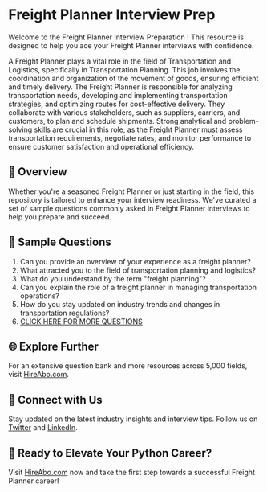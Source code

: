 # Freight Planner Interview Prep

Welcome to the Freight Planner Interview Preparation ! This resource is designed to help you ace your Freight Planner interviews with confidence.

A Freight Planner plays a vital role in the field of Transportation and Logistics, specifically in Transportation Planning. This job involves the coordination and organization of the movement of goods, ensuring efficient and timely delivery. The Freight Planner is responsible for analyzing transportation needs, developing and implementing transportation strategies, and optimizing routes for cost-effective delivery. They collaborate with various stakeholders, such as suppliers, carriers, and customers, to plan and schedule shipments. Strong analytical and problem-solving skills are crucial in this role, as the Freight Planner must assess transportation requirements, negotiate rates, and monitor performance to ensure customer satisfaction and operational efficiency.

## 🚀 Overview

Whether you're a seasoned Freight Planner or just starting in the field, this repository is tailored to enhance your interview readiness. We've curated a set of sample questions commonly asked in Freight Planner interviews to help you prepare and succeed.

## 📝 Sample Questions

1. Can you provide an overview of your experience as a freight planner?
2. What attracted you to the field of transportation planning and logistics?
3. What do you understand by the term "freight planning"?
4. Can you explain the role of a freight planner in managing transportation operations?
5. How do you stay updated on industry trends and changes in transportation regulations?
6. [CLICK HERE FOR MORE QUESTIONS](https://hireabo.com/job/23_2_6/Freight%20Planner)

## 🌐 Explore Further

For an extensive question bank and more resources across 5,000 fields, visit [HireAbo.com](https://www.hireabo.com).

## 📱 Connect with Us

Stay updated on the latest industry insights and interview tips. Follow us on [Twitter](https://twitter.com/hireabo) and [LinkedIn](https://www.linkedin.com/in/hire-abo-3609972a8/).

## 🚀 Ready to Elevate Your Python Career?

Visit [HireAbo.com](https://www.hireabo.com) now and take the first step towards a successful Freight Planner career!